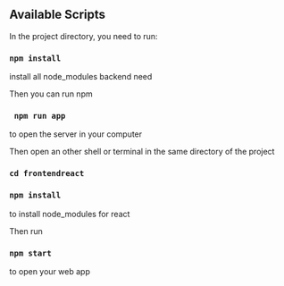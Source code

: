 ## Available Scripts

In the project directory, you need to run:

### `npm install`

install all node_modules backend need

Then you can run npm

### ` npm run app`

to open the server in your computer

Then open an other shell or terminal
in the same directory of the project

### `cd frontendreact`
### `npm install`

to install node_modules for react

Then run 

### `npm start`

to open your web app

